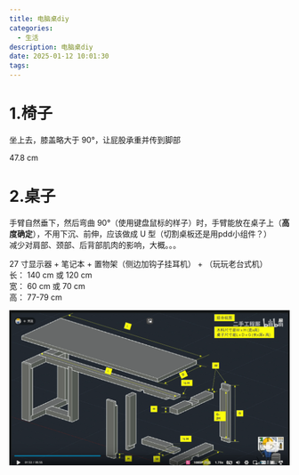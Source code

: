 ```yaml
---
title: 电脑桌diy
categories:
  - 生活
description: 电脑桌diy
date: 2025-01-12 10:01:30
tags:
---
```


# 1.椅子

坐上去，膝盖略大于 90°，让屁股承重并传到脚部

47.8 cm  

# 2.桌子

手臂自然垂下，然后弯曲 90°（使用键盘鼠标的样子）时，手臂能放在桌子上（**高度确定**），不用下沉、前伸，应该做成 U 型（切割桌板还是用pdd小组件？）  
减少对肩部、颈部、后背部肌肉的影响，大概。。。  

27 寸显示器 + 笔记本 + 置物架（侧边加钩子挂耳机） + （玩玩老台式机）  
长： 140 cm 或 120 cm  
宽： 60 cm 或 70 cm  
高： 77-79 cm  

![alt text](AAA_PictureDir_电脑桌diy/image.png)


